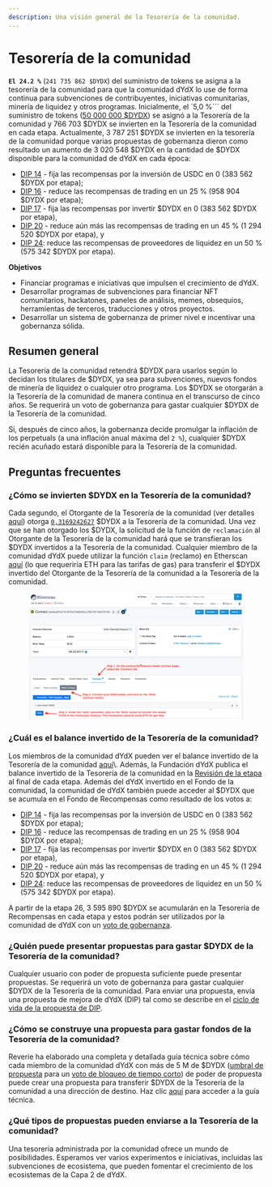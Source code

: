 ```yaml
---
description: Una visión general de la Tesorería de la comunidad.
---
```


# Tesorería de la comunidad

**`El 24.2 %`** (`241 735 862 $DYDX`) del suministro de tokens se asigna a la tesorería de la comunidad para que la comunidad dYdX lo use de forma continua para subvenciones de contribuyentes, iniciativas comunitarias, minería de liquidez y otros programas. Inicialmente, el `5,0 %``` del suministro de tokens ([50 000 000 $DYDX](https://docs.dydx.community/dydx-governance/start-here/dydx-allocations)) se asignó a la Tesorería de la comunidad y 766 703 $DYDX se invierten en la Tesorería de la comunidad en cada etapa. Actualmente, 3 787 251 $DYDX se invierten en la tesorería de la comunidad porque varias propuestas de gobernanza dieron como resultado un aumento de 3 020 548 $DYDX en la cantidad de $DYDX disponible para la comunidad de dYdX en cada época:

* [DIP 14](https://dydx.community/dashboard/proposal/7) - fija las recompensas por la inversión de USDC en 0 (383 562 $DYDX por etapa);
* [DIP 16](https://dydx.community/dashboard/proposal/8) - reduce las recompensas de trading en un 25 % (958 904 $DYDX por etapa);
* [DIP 17](https://dydx.community/dashboard/proposal/9) - fija las recompensas por invertir $DYDX en 0 (383 562 $DYDX por etapa),
* [DIP 20](https://dydx.community/dashboard/proposal/11) - reduce aún más las recompensas de trading en un 45 % (1 294 520 $DYDX por etapa), y
* [DIP 24](https://github.com/dydxfoundation/dip/blob/master/content/dips/DIP-24.md): reduce las recompensas de proveedores de liquidez en un 50 % (575 342 $DYDX por etapa).



**Objetivos**

* Financiar programas e iniciativas que impulsen el crecimiento de dYdX.
* Desarrollar programas de subvenciones para financiar NFT comunitarios, hackatones, paneles de análisis, memes, obsequios, herramientas de terceros, traducciones y otros proyectos.
* Desarrollar un sistema de gobernanza de primer nivel e incentivar una gobernanza sólida.

## Resumen general

La Tesorería de la comunidad retendrá $DYDX para usarlos según lo decidan los titulares de $DYDX, ya sea para subvenciones, nuevos fondos de minería de liquidez o cualquier otro programa. Los $DYDX se otorgarán a la Tesorería de la comunidad de manera continua en el transcurso de cinco años. Se requerirá un voto de gobernanza para gastar cualquier $DYDX de la Tesorería de la comunidad.

Si, después de cinco años, la gobernanza decide promulgar la inflación de los perpetuals (a una inflación anual máxima del `2 %`), cualquier $DYDX recién acuñado estará disponible para la Tesorería de la comunidad.

## Preguntas frecuentes

### ¿Cómo se invierten $DYDX en la Tesorería de la comunidad?

Cada segundo, el Otorgante de la Tesorería de la comunidad (ver detalles [aquí](https://docs.dydx.community/dydx-governance/resources/technical-overview#governance-architecture-overview)) otorga [`0,3169242627`](tel:03169242627) $DYDX a la Tesorería de la comunidad. Una vez que se han otorgado los $DYDX, la solicitud de la función de `reclamación` al Otorgante de la Tesorería de la comunidad hará que se transfieran los $DYDX invertidos a la Tesorería de la comunidad. Cualquier miembro de la comunidad dYdX puede utilizar la función `claim` (reclamo) en Etherscan [aquí](https://etherscan.io/address/0x08a90Fe0741B7DeF03fB290cc7B273F1855767D8#writeContract) (lo que requeriría ETH para las tarifas de gas) para transferir el $DYDX invertido del Otorgante de la Tesorería de la comunidad a la Tesorería de la comunidad.

<figure><img src="../.gitbook/assets/claim-function-CT-vester.png" alt=""><figcaption></figcaption></figure>

### ¿Cuál es el balance invertido de la Tesorería de la comunidad?

Los miembros de la comunidad dYdX pueden ver el balance invertido de la Tesorería de la comunidad [aquí](https://dydx.shippooor.xyz/)\\. Además, la Fundación dYdX publica el balance invertido de la Tesorería de la comunidad en la [Revisión de la etapa](https://dydx.foundation/blog) al final de cada etapa. Además del dYdX invertido en el Fondo de la comunidad, la comunidad de dYdX también puede acceder al $DYDX que se acumula en el Fondo de Recompensas como resultado de los votos a:

* [DIP 14](https://dydx.community/dashboard/proposal/7) - fija las recompensas por la inversión de USDC en 0 (383 562 $DYDX por etapa);
* [DIP 16](https://dydx.community/dashboard/proposal/8) - reduce las recompensas de trading en un 25 % (958 904 $DYDX por etapa);
* [DIP 17](https://dydx.community/dashboard/proposal/9) - fija las recompensas por invertir $DYDX en 0 (383 562 $DYDX por etapa),
* [DIP 20](https://dydx.community/dashboard/proposal/11) - reduce aún más las recompensas de trading en un 45 % (1 294 520 $DYDX por etapa), y
* [DIP 24](https://github.com/dydxfoundation/dip/blob/master/content/dips/DIP-24.md): reduce las recompensas de proveedores de liquidez en un 50 % (575 342 $DYDX por etapa).

A partir de la etapa 26, 3 595 890 $DYDX se acumularán en la Tesorería de Recompensas en cada etapa y estos podrán ser utilizados por la comunidad de dYdX con un [voto de gobernanza](https://docs.dydx.community/dydx-governance/voting-and-governance/governance-parameters).

### ¿Quién puede presentar propuestas para gastar $DYDX de la Tesorería de la comunidad?

Cualquier usuario con poder de propuesta suficiente puede presentar propuestas. Se requerirá un voto de gobernanza para gastar cualquier $DYDX de la Tesorería de la comunidad. Para enviar una propuesta, envía una propuesta de mejora de dYdX (DIP) tal como se describe en el [ciclo de vida de la propuesta de DIP](../voting-and-governance/dip-proposal-lifecycle.md).

### ¿Cómo se construye una propuesta para gastar fondos de la Tesorería de la comunidad?

Reverie ha elaborado una completa y detallada guía técnica sobre cómo cada miembro de la comunidad dYdX con más de 5 M de $DYDX ([umbral de propuesta](https://docs.dydx.community/dydx-governance/voting-and-governance/governance-parameters#timelock-parameters) para un [voto de bloqueo de tiempo corto](https://docs.dydx.community/dydx-governance/voting-and-governance/governance-process#short-timelock-executor)) de poder de propuesta puede crear una propuesta para transferir $DYDX de la Tesorería de la comunidad a una dirección de destino. Haz clic [aquí](https://app.gitbook.com/o/-MeNgGQU0ucT2xo4s8-T/s/-MeNfSkgj48hU0q8Zbjn/\~/changes/EyisuFjLIyJ7K9RzaTfJ/technical-guide-on-building-a-dydx-community-treasury-spending-proposal) para acceder a la guía técnica.

### ¿Qué tipos de propuestas pueden enviarse a la Tesorería de la comunidad?

Una tesorería administrada por la comunidad ofrece un mundo de posibilidades. Esperamos ver varios experimentos e iniciativas, incluidas las subvenciones de ecosistema, que pueden fomentar el crecimiento de los ecosistemas de la Capa 2 de dYdX.
